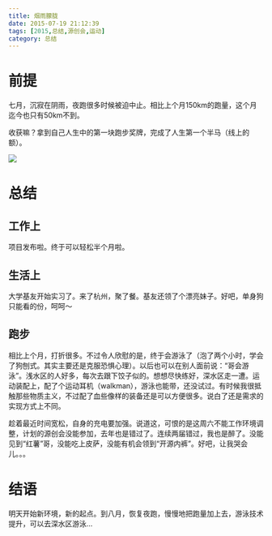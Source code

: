 ```yaml
---
title: 烟雨朦胧
date: 2015-07-19 21:12:39
tags: [2015,总结,源创会,运动]
category: 总结
---
```

# 前提
七月，沉寂在阴雨，夜跑很多时候被迫中止。相比上个月150km的跑量，这个月迄今也只有50km不到。

收获嘛？拿到自己人生中的第一块跑步奖牌，完成了人生第一个半马（线上的额）。

![](http://of7369y0i.bkt.clouddn.com/2015/07/19/%E6%8D%95%E8%8E%B7.JPG)

<!--more-->

# 总结
## 工作上
项目发布啦。终于可以轻松半个月啦。

## 生活上
大学基友开始实习了。来了杭州，聚了餐。基友还领了个漂亮妹子。好吧，单身狗只能看的份，呵呵～

## 跑步
相比上个月，打折很多。不过令人欣慰的是，终于会游泳了（泡了两个小时，学会了狗刨式。其实主要还是克服恐惧心理）。以后也可以在别人面前说：“哥会游泳”。浅水区的人好多，每次去跟下饺子似的。想想尽快练好，深水区走一遭。运动装配上，配了个运动耳机（walkman），游泳也能带，还没试过。有时候我很抵触那些物质主义，不过配了血些像样的装备还是可以方便很多。说白了还是需求的实现方式上不同。

趁着最近时间宽松，自身的充电要加强。说道这，可恨的是这周六不能工作环境调整，计划的源创会没能参加，去年也是错过了。连续两届错过，我也是醉了。没能见到“红薯”哥，没能吃上皮萨，没能有机会领到“开源内裤”。好吧，让我哭会儿。。。

# 结语
明天开始新环境，新的起点。到八月，恢复夜跑，慢慢地把跑量加上去，游泳技术提升，可以去深水区游泳...
